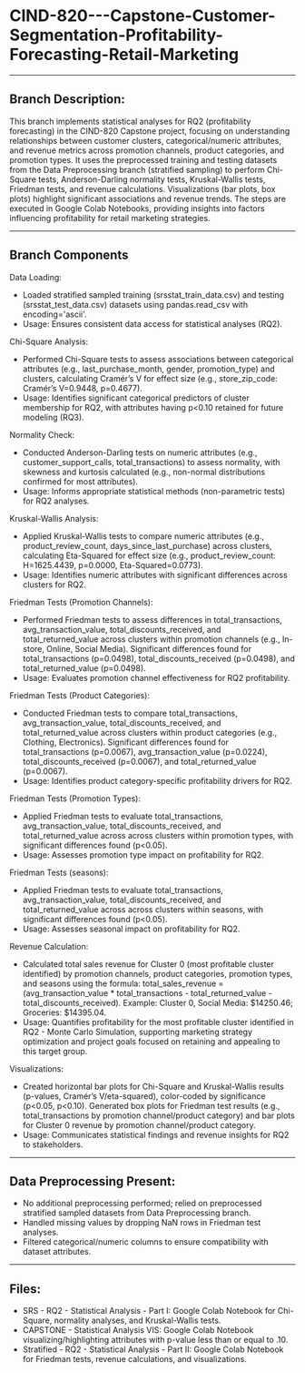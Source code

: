 # CIND-820---Capstone-Customer-Segmentation-Profitability-Forecasting-Retail-Marketing

---

## Branch Description:
This branch implements statistical analyses for RQ2 (profitability forecasting) in the CIND-820 Capstone project, focusing on understanding relationships between customer clusters, categorical/numeric attributes, and revenue metrics across promotion channels, product categories, and promotion types. It uses the preprocessed training and testing datasets from the Data Preprocessing branch (stratified sampling) to perform Chi-Square tests, Anderson-Darling normality tests, Kruskal-Wallis tests, Friedman tests, and revenue calculations. Visualizations (bar plots, box plots) highlight significant associations and revenue trends. The steps are executed in Google Colab Notebooks, providing insights into factors influencing profitability for retail marketing strategies.

---
## Branch Components
Data Loading:
- Loaded stratified sampled training (srsstat_train_data.csv) and testing (srsstat_test_data.csv) datasets using pandas.read_csv with encoding='ascii'.
- Usage: Ensures consistent data access for statistical analyses (RQ2).

Chi-Square Analysis:
- Performed Chi-Square tests to assess associations between categorical attributes (e.g., last_purchase_month, gender, promotion_type) and clusters, calculating Cramér’s V for effect size (e.g., store_zip_code: Cramér’s V=0.9448, p=0.4677).
- Usage: Identifies significant categorical predictors of cluster membership for RQ2, with attributes having p<0.10 retained for future modeling (RQ3).

Normality Check:
- Conducted Anderson-Darling tests on numeric attributes (e.g., customer_support_calls, total_transactions) to assess normality, with skewness and kurtosis calculated (e.g., non-normal distributions confirmed for most attributes).
- Usage: Informs appropriate statistical methods (non-parametric tests) for RQ2 analyses.

Kruskal-Wallis Analysis:
- Applied Kruskal-Wallis tests to compare numeric attributes (e.g., product_review_count, days_since_last_purchase) across clusters, calculating Eta-Squared for effect size (e.g., product_review_count: H=1625.4439, p=0.0000, Eta-Squared=0.0773).
- Usage: Identifies numeric attributes with significant differences across clusters for RQ2.

Friedman Tests (Promotion Channels):
- Performed Friedman tests to assess differences in total_transactions, avg_transaction_value, total_discounts_received, and total_returned_value across clusters within promotion channels (e.g., In-store, Online, Social Media). Significant differences found for total_transactions (p=0.0498), total_discounts_received (p=0.0498), and total_returned_value (p=0.0498).
- Usage: Evaluates promotion channel effectiveness for RQ2 profitability.

Friedman Tests (Product Categories):
- Conducted Friedman tests to compare total_transactions, avg_transaction_value, total_discounts_received, and total_returned_value across clusters within product categories (e.g., Clothing, Electronics). Significant differences found for total_transactions (p=0.0067), avg_transaction_value (p=0.0224), total_discounts_received (p=0.0067), and total_returned_value (p=0.0067).
- Usage: Identifies product category-specific profitability drivers for RQ2.

Friedman Tests (Promotion Types):
- Applied Friedman tests to evaluate total_transactions, avg_transaction_value, total_discounts_received, and total_returned_value across across clusters within promotion types, with significant differences found (p<0.05).
- Usage: Assesses promotion type impact on profitability for RQ2.

Friedman Tests (seasons):
- Applied Friedman tests to evaluate total_transactions, avg_transaction_value, total_discounts_received, and total_returned_value across across clusters within seasons, with significant differences found (p<0.05).
- Usage: Assesses seasonal impact on profitability for RQ2.

Revenue Calculation:
- Calculated total sales revenue for Cluster 0 (most profitable cluster identified) by promotion channels, product categories, promotion types, and seasons using the formula: total_sales_revenue = (avg_transaction_value * total_transactions - total_returned_value - total_discounts_received). Example: Cluster 0, Social Media: $14250.46; Groceries: $14395.04.
- Usage: Quantifies profitability for the most profitable cluster identified in RQ2 - Monte Carlo Simulation, supporting marketing strategy optimization and project goals focused on retaining and appealing to this target group.

Visualizations:
- Created horizontal bar plots for Chi-Square and Kruskal-Wallis results (p-values, Cramér’s V/eta-squared), color-coded by significance (p<0.05, p<0.10). Generated box plots for Friedman test results (e.g., total_transactions by promotion channel/product category) and bar plots for Cluster 0 revenue by promotion channel/product category.
- Usage: Communicates statistical findings and revenue insights for RQ2 to stakeholders.

---
## Data Preprocessing Present:
- No additional preprocessing performed; relied on preprocessed stratified sampled datasets from Data Preprocessing branch.
- Handled missing values by dropping NaN rows in Friedman test analyses.
- Filtered categorical/numeric columns to ensure compatibility with dataset attributes.

---
## Files:
- SRS - RQ2 - Statistical Analysis - Part I: Google Colab Notebook for Chi-Square, normality analyses, and Kruskal-Wallis tests.
- CAPSTONE - Statistical Analysis VIS: Google Colab Notebook visualizing/highlighting attributes with p-value less than or equal to .10.
- Stratified - RQ2 - Statistical Analysis - Part II: Google Colab Notebook for Friedman tests, revenue calculations, and visualizations.







